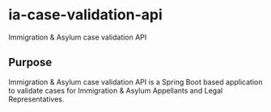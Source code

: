 # ia-case-validation-api

Immigration &amp; Asylum case validation API

## Purpose

Immigration &amp; Asylum case validation API is a Spring Boot based application to validate cases for Immigration & Asylum Appellants and Legal Representatives.
